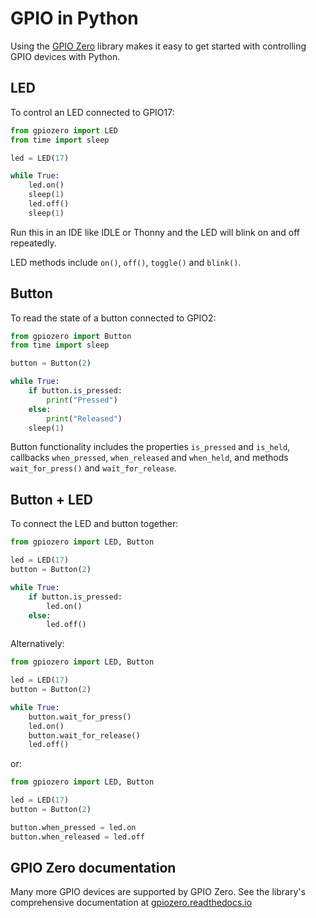# GPIO in Python

Using the [GPIO Zero](https://gpiozero.readthedocs.io/) library makes it easy to get started with controlling GPIO devices with Python.

## LED

To control an LED connected to GPIO17:

```python
from gpiozero import LED
from time import sleep

led = LED(17)

while True:
    led.on()
    sleep(1)
    led.off()
    sleep(1)
```

Run this in an IDE like IDLE or Thonny and the LED will blink on and off repeatedly.

LED methods include `on()`, `off()`, `toggle()` and `blink()`.

## Button

To read the state of a button connected to GPIO2:

```python
from gpiozero import Button
from time import sleep

button = Button(2)

while True:
    if button.is_pressed:
        print("Pressed")
    else:
        print("Released")
    sleep(1)
```

Button functionality includes the properties `is_pressed` and `is_held`, callbacks `when_pressed`, `when_released` and `when_held`, and methods `wait_for_press()` and `wait_for_release`.

## Button + LED

To connect the LED and button together:

```python
from gpiozero import LED, Button

led = LED(17)
button = Button(2)

while True:
    if button.is_pressed:
        led.on()
    else:
        led.off()
```

Alternatively:

```python
from gpiozero import LED, Button

led = LED(17)
button = Button(2)

while True:
    button.wait_for_press()
    led.on()
    button.wait_for_release()
    led.off()
```

or:

```python
from gpiozero import LED, Button

led = LED(17)
button = Button(2)

button.when_pressed = led.on
button.when_released = led.off
```

## GPIO Zero documentation

Many more GPIO devices are supported by GPIO Zero. See the library's comprehensive documentation at [gpiozero.readthedocs.io](https://gpiozero.readthedocs.io/)
